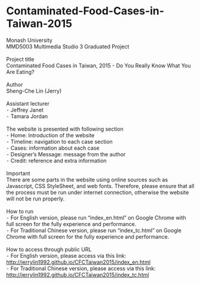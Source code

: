 # Contaminated-Food-Cases-in-Taiwan-2015
Monash University<br>
MMD5003 Multimedia Studio 3 Graduated Project<br>
<br>
Project title<br>
Contaminated Food Cases in Taiwan, 2015 - Do You Really Know What You Are Eating?<br>
<br>
Author<br>
Sheng-Che Lin (Jerry)<br>
<br>
Assistant lecturer<br>
	⁃	Jeffrey Janet<br>
	⁃	Tamara Jordan<br>
<br>
The website is presented with following section<br>
	⁃	Home: Introduction of the website<br>
	⁃	Timeline: navigation to each case section<br>
	⁃	Cases: information about each case<br>
	⁃	Designer’s Message: message from the author<br>
	⁃	Credit: reference and extra information<br>
<br>
Important<br>
There are some parts in the website using online sources such as Javascript, CSS StyleSheet, and web fonts. Therefore, please ensure that all the process must be run under internet connection, otherwise the website will not be run properly.<br>
<br>
How to run<br>
	⁃	For English version, please run “index_en.html” on Google Chrome with full screen for the fully experience and performance.<br>
	⁃	For Traditional Chinese version, please run “index_tc.html” on Google Chrome with full screen for the fully experience and performance.<br>
<br>
How to access through public URL<br>
	⁃	For English version, please access via this link: http://jerrylin1992.github.io/CFCTaiwan2015/index_en.html<br>
	⁃	For Traditional Chinese version, please access via this link: http://jerrylin1992.github.io/CFCTaiwan2015/index_tc.html<br>
